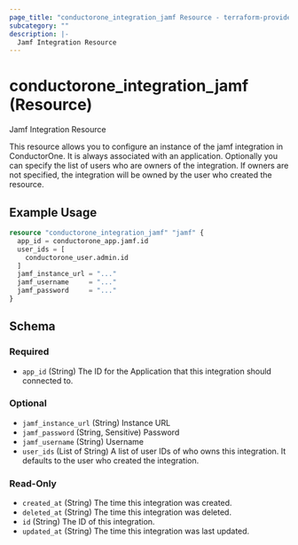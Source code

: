 ```yaml
---
page_title: "conductorone_integration_jamf Resource - terraform-provider-conductorone"
subcategory: ""
description: |-
  Jamf Integration Resource
---
```


# conductorone_integration_jamf (Resource)

Jamf Integration Resource

This resource allows you to configure an instance of the jamf integration in ConductorOne.
It is always associated with an application. Optionally you can specify the list of users who are owners of the integration.
If owners are not specified, the integration will be owned by the user who created the resource.

## Example Usage

```terraform
resource "conductorone_integration_jamf" "jamf" {
  app_id = conductorone_app.jamf.id
  user_ids = [
    conductorone_user.admin.id
  ]
  jamf_instance_url = "..."
  jamf_username     = "..."
  jamf_password     = "..."
}
```

<!-- schema generated by tfplugindocs -->
## Schema

### Required

- `app_id` (String) The ID for the Application that this integration should connected to.

### Optional

- `jamf_instance_url` (String) Instance URL
- `jamf_password` (String, Sensitive) Password
- `jamf_username` (String) Username
- `user_ids` (List of String) A list of user IDs of who owns this integration. It defaults to the user who created the integration.

### Read-Only

- `created_at` (String) The time this integration was created.
- `deleted_at` (String) The time this integration was deleted.
- `id` (String) The ID of this integration.
- `updated_at` (String) The time this integration was last updated.
